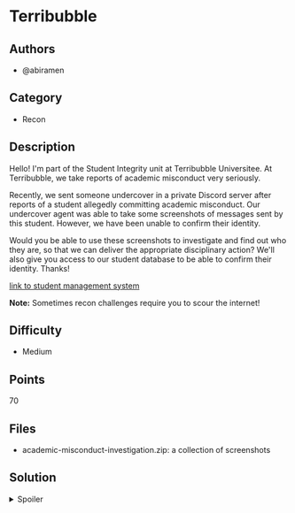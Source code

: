 # Terribubble

## Authors
- @abiramen

## Category
- Recon

## Description
Hello! I'm part of the Student Integrity unit at Terribubble Universitee. At Terribubble, we take reports of academic misconduct very seriously.

Recently, we sent someone undercover in a private Discord server after reports of a student allegedly committing academic misconduct. Our undercover agent was able to take some screenshots of messages sent by this student. However, we have been unable to confirm their identity.

Would you be able to use these screenshots to investigate and find out who they are, so that we can deliver the appropriate disciplinary action? We'll also give you access to our student database to be able to confirm their identity. Thanks!

[link to student management system](https://terribubble.unswsecurity.com/)

**Note:** Sometimes recon challenges require you to scour the internet!

## Difficulty
- Medium

## Points
70

## Files
- academic-misconduct-investigation.zip: a collection of screenshots

## Solution
<details>
<summary>Spoiler</summary>

### Idea
Check for smaller details that leak through, and for usernames across the internet

### Walkthrough
The memes in the screenshots are irrelevant - what is of use to us is the username 'trivialaxolotl47', the ID card and the fact that they said that they found memes on Instagram.

1. Identify that the user failed to censor the barcode on their ID card. Either use a barcode scanning app on your phone, or crop the barcode out, and upload it to a site like [this](https://online-barcode-reader.inliteresearch.com/) to get its contents.
We get a 13 digit number out, which matches the length of the ID number requested by the Student Management System, suggesting that this is the ID.
2. Check the internet to see if the username trivialaxolotl47 is used anywhere, such as common social media platforms like Twitter, Reddit and Instagram. In this case, the username is taken on Instagram, which happens to be the platform mentioned in the screenshots. We seem to have a last name on the profile.
3. Enter the ID and last name to get the flag.

### Flag
`OWEEK{m15c0ndUcT_i5_3viL_d0nT_d0_1t!}`
</details>
